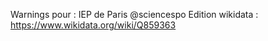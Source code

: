 Warnings pour : IEP de Paris @sciencespo
Edition wikidata : https://www.wikidata.org/wiki/Q859363 

